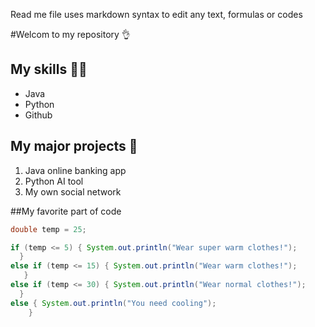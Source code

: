 Read me file uses markdown syntax to edit any text, formulas or codes

#Welcom to my repository 👌
## My skills 👩‍💻
- Java 
- Python
- Github
## My major projects 🛜
1. Java online banking app
2. Python AI tool
3. My own social network

##My favorite part of code
```java
double temp = 25;

if (temp <= 5) { System.out.println("Wear super warm clothes!");
  }
else if (temp <= 15) { System.out.println("Wear warm clothes!");
   }
else if (temp <= 30) { System.out.println("Wear normal clothes!");
  }
else { System.out.println("You need cooling");
    }
```

